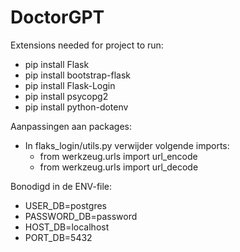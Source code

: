 # DoctorGPT

Extensions needed for project to run:
- pip install Flask
- pip install bootstrap-flask
- pip install Flask-Login
- pip install psycopg2
- pip install python-dotenv


Aanpassingen aan packages:
- In flaks_login/utils.py verwijder volgende imports:
    - from werkzeug.urls import url_encode
    - from werkzeug.urls import url_decode
 
Bonodigd in de ENV-file:
- USER_DB=postgres
- PASSWORD_DB=password
- HOST_DB=localhost
- PORT_DB=5432

